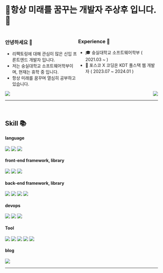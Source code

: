 # 🎉항상 미래를 꿈꾸는 개발자 주상후 입니다.🎉

<div style="display: flex;">

<div>
  <h3>안녕하세요 👋</h3>

  <ul>
    <li>리팩토링에 대해 관심이 많은 신입 프론트엔드 개발자 입니다. </li>
    <li>저는 숭실대학교 소프트웨어학부이며, 현재는 휴학 중 입니다. </li>
    <li>항상 미래를 꿈꾸며 열심히 공부하고 있습니다. </li>
  </ul>
</div>

<div>
  <h3>Experience 👑</h3>

  <ul>
    <li> 🎓 숭실대학교 소프트웨어학부 ( 2021.03 ~ )</li>
    <li> 📓 포스코 X 코딩온 KDT 풀스택 웹 개발자 ( 2023.07 ~ 2024.01 )
  </ul>
</div>
  
</div>
<div style="display: flex; justify-content: space-between" >

  <img src="https://github-readme-stats.vercel.app/api?username=learnttuce0321&show_icons=true&theme=transparent" />
  <img src="https://github-readme-stats.vercel.app/api/top-langs/?username=learnttuce0321&layout=compact&show_icons=true&theme=transparent" style="vertical-align: top;" />
  
</div>

<hr />

<br />

## Skill 📚
#### language
<a href="https://github.com/learnttuce0321" target="_blank"><img src="https://img.shields.io/badge/Javascript-F7DF1E?style=flat-squart&logo=javascript&logoColor=white"/></a>
<a href="https://github.com/learnttuce0321" target="_blank"><img src="https://img.shields.io/badge/Typescript-3178C6?style=flat-squart&logo=typescript&logoColor=white"/></a>
<a href="https://github.com/learnttuce0321" target="_blank"><img src="https://img.shields.io/badge/Python-3776AB?style=flat-squart&logo=python&logoColor=white"/></a>

#### front-end framework, library
<a href="https://github.com/learnttuce0321" target="_blank"><img src="https://img.shields.io/badge/React-61DAFB?style=flat-squart&logo=react&logoColor=white"/></a>
<a href="https://github.com/learnttuce0321" target="_blank"><img src="https://img.shields.io/badge/Redux-764ABC?style=flat-squart&logo=redux&logoColor=white"/></a>
<a href="https://github.com/learnttuce0321" target="_blank"><img src="https://img.shields.io/badge/Styledcomponents-DB7093?style=flat-squart&logo=styledcomponents&logoColor=white"/></a>

#### back-end framework, library
<a href="https://github.com/learnttuce0321" target="_blank"><img src="https://img.shields.io/badge/Express-000000?style=flat-squart&logo=express&logoColor=white"/></a>
<a href="https://github.com/learnttuce0321" target="_blank"><img src="https://img.shields.io/badge/Sequelize-52B0E7?style=flat-squart&logo=sequelize&logoColor=white"/></a>
<a href="https://github.com/learnttuce0321" target="_blank"><img src="https://img.shields.io/badge/TypeOrm-262626?style=flat-squart/"></a>
<a href="https://github.com/learnttuce0321" target="_blank"><img src="https://img.shields.io/badge/Mysql-4479A1?style=flat-squart&logo=mysql&logoColor=white"/></a>

#### devops
<a href="https://github.com/learnttuce0321" target="_blank"><img src="https://img.shields.io/badge/Amazonec2-FF9900?style=flat-squart&logo=amazonec2&logoColor=white"/></a>
<a href="https://github.com/learnttuce0321" target="_blank"><img src="https://img.shields.io/badge/amazons3-569A31?style=flat-squart&logo=amazons3&logoColor=white"/></a>
<a href="https://github.com/learnttuce0321" target="_blank"><img src="https://img.shields.io/badge/Amazonrds-527FFF?style=flat-squart&logo=amazonrds&logoColor=white"/></a>

#### Tool
<a href="https://github.com/learnttuce0321" target="_blank"><img src="https://img.shields.io/badge/Visualstudiocode-007ACC?style=flat-squart&logo=visualstudiocode&logoColor=white"/></a>
<a href="https://github.com/learnttuce0321" target="_blank"><img src="https://img.shields.io/badge/Notion-000000?style=flat-squart&logo=notion&logoColor=white"/></a>
<a href="https://github.com/learnttuce0321" target="_blank"><img src="https://img.shields.io/badge/Slack-4A154B?style=flat-squart&logo=slack&logoColor=white"/></a>
<a href="https://github.com/learnttuce0321" target="_blank"><img src="https://img.shields.io/badge/Git-F05032?style=flat-squart&logo=git&logoColor=white"/></a>
<a href="https://github.com/learnttuce0321" target="_blank"><img src="https://img.shields.io/badge/Github-171717?style=flat-squart&logo=github&logoColor=white"/></a>

#### blog
<a href="https://github.com/learnttuce0321" target="_blank"><img src="https://img.shields.io/badge/Velog-20C997?style=flat-squart&logo=velog&logoColor=white"/></a>

<hr />









